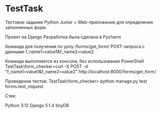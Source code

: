 # TestTask
Тестовое задание Python Junior +
Web-приложение для определения заполненных форм.


Проект на Django
Разработка была сделана в Pycharm


Команда для получения по урлу /forms/get_form/ POST-запроса с данными f_name1=value1&f_name2=value2

Команда выполняется из консоли, без использования PowerShell
TestTask\form_checker>curl -X POST -d "f_name1=value1&f_name2=value2" http://localhost:8000/forms/get_form/


Проведение тестов:
TestTask\form_checker>  python manage.py test forms.test_request



Стек:

Python 3.12
Django 5.1.4
tinyDB



